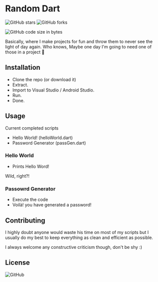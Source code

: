 # Random Dart

![GitHub stars](https://img.shields.io/github/stars/SirAnxiousALot/RandomDart?style=for-the-badge)
![GitHub forks](https://img.shields.io/github/forks/SirAnxiousALot/RandomDart?style=for-the-badge)

![GitHub code size in bytes](https://img.shields.io/github/languages/code-size/SirAnxiousALot/RandomDart?style=for-the-badge)

Basically, where I make projects for fun and throw them to never see the light of day again.
Who knows, Maybe one day I'm going to need one of those in a project :shrug:

## Installation
- Clone the repo (or download it)
- Extract.
- Import to Visual Studio / Android Studio.
- Run.
- Done.

## Usage
Current completed scripts
- Hello World! (helloWorld.dart)
- Password Generator (passGen.dart)

### Hello World ###
- Prints Hello Word!

Wild, right?!

### Passowrd Generator ###
- Execute the code
- Voilà! you have generated a password!



## Contributing
I highly doubt anyone would waste his time on most of my scripts but I usually do my best to keep everything as clean and efficient as possible.

I always welcome any constructive criticism though, don't be shy :)

## License
![GitHub](https://img.shields.io/github/license/SirAnxiousALot/RandomDart?style=for-the-badge)